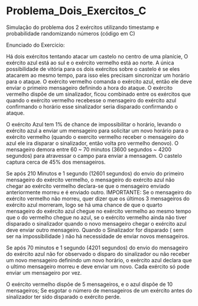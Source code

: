 # Problema_Dois_Exercitos_C
Simulação do problema dos 2 exércitos utilizando timestamp e probabilidade randomizando números (código em C)

Enunciado do Exercicio:

Há dois exércitos tentando atacar um castelo no centro de uma planície, O exército azul está ao sul e o exército vermelho está ao norte. A única possibilidade de vitória para os dois exércitos sobre o castelo é se eles atacarem ao mesmo tempo, para isso eles precisam sincronizar um horário para o ataque.
O exército vermelho comanda o exército azul, então ele deve enviar o primeiro mensageiro definindo a hora do ataque.
O exército vermelho dispõe de um sinalizador, ficou combinado entre os exércitos que quando o exército vermelho recebesse o mensageiro do exército azul confirmando o horário esse sinalizador seria disparado confirmando o ataque.

O exército Azul tem 1% de chance de impossibilitar o horário, levando o exército azul a enviar um mensageiro para solicitar um novo horário para o exército vermelho (quando o exercito vermelho receber o mensageiro do azul ele ira disparar o sinalizador, então volta pro vermelho denovo).
O mensageiro demora entre 60 ~ 70 minutos (3600 segundos ~ 4200 segundos) para atravessar o campo para enviar a mensagem.
O castelo captura cerca de 45% dos mensageiros.

Se após 210 Minutos e 1 segundo (12601 segundos) do envio do primeiro mensageiro do exército vermelho, o mensageiro do exército azul não chegar ao exército vermelho declara-se que o mensageiro enviado anteriormente morreu e é enviado outro. IMPORTANTE: Se o mensageiro do exército vermelho não morreu, quer dizer que os últimos 3 mensageiros do exército azul morreram, logo se há uma chance de que o quarto mensageiro do exército azul chegue no exército vermelho ao mesmo tempo que o do vermelho chegue no azul, se o exército vermelho ainda não tiver disparado o sinalizador quando o novo mensageiro chegar o exército azul deve enviar outro mensageiro.
Quando o Sinalizador for disparado ( sem ser na impossibilidade ) não há necessidade de enviar novos mensageiros.

Se após 70 minutos e 1 segundo (4201 segundos) do envio do mensageiro do exército azul não for observado o disparo do sinalizador ou não receber um novo mensageiro definindo um novo horário, o exército azul declara que o ultimo mensageiro morreu e deve enviar um novo.
Cada exército só pode enviar um mensageiro por vez.

O exército vermelho dispõe de 5 mensageiros, e o azul dispõe de 10 mensageiros;
Se esgotar o número de mensageiros de um exército antes do sinalizador ter sido disparado o exército perde.
